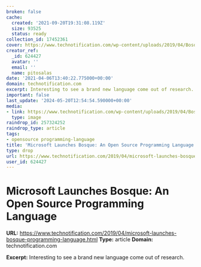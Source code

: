 ```yaml
---
broken: false
cache:
  created: '2021-09-20T19:31:08.119Z'
  size: 93525
  status: ready
collection_id: 17452361
cover: https://www.technotification.com/wp-content/uploads/2019/04/Bosque-programming-language-vy-microsoft.jpg
creator_ref:
  _id: 624427
  avatar: ''
  email: ''
  name: pitosalas
date: '2021-04-06T13:40:22.775000+00:00'
domain: technotification.com
excerpt: Interesting to see a brand new language come out of research.
important: false
last_update: '2024-05-20T12:54:54.590000+00:00'
media:
- link: https://www.technotification.com/wp-content/uploads/2019/04/Bosque-programming-language-vy-microsoft.jpg
  type: image
raindrop_id: 257324252
raindrop_type: article
tags:
- opensource programming-language
title: 'Microsoft Launches Bosque: An Open Source Programming Language'
type: drop
url: https://www.technotification.com/2019/04/microsoft-launches-bosque-programming-language.html
user_id: 624427
---
```


# Microsoft Launches Bosque: An Open Source Programming Language

**URL:** https://www.technotification.com/2019/04/microsoft-launches-bosque-programming-language.html
**Type:** article
**Domain:** technotification.com

**Excerpt:** Interesting to see a brand new language come out of research.
